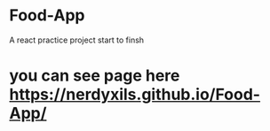 # Food-App
A react practice project start to finsh
# you can see page here https://nerdyxils.github.io/Food-App/
